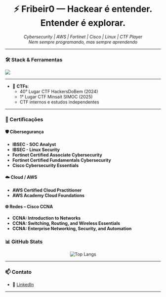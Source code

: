 <h1 align="center">⚡ Fribeir0 — Hackear é entender. Entender é explorar.

</h1>

<p align="center">
  <i>Cybersecurity | AWS | Fortinet | Cisco | Linux | CTF Player</i><br>
  <i>Nem sempre programando, mas sempre aprendendo</i>
</p>

---

### 🛠️ Stack & Ferramentas

<p align="left">
  <img src="https://skillicons.dev/icons?i=aws,azure,linux,py,go,bash,kali,docker,git,github,grafanna">
</p>

---

- 🧩 **CTFs**:
  - 40° Lugar CTF HackersDoBem (2024)
  - 1° Lugar CTF Minsait SIMOC (2025)
  - CTF internos e estudos independentes

---

### 📜 Certificações

#### 🛡️ **Cibersegurança**
- **IBSEC - SOC Analyst**
- **IBSEC - Linux Security**
- **Fortinet Certified Associate Cybersecurity**
- **Fortinet Certified Fundamentals Cybersecurity**
- **Cisco Cybersecurity Essentials**

#### ☁️ **Cloud / AWS**
- **AWS Certified Cloud Practitioner**
- **AWS Academy Cloud Foundations**

#### 🌐 **Redes – Cisco CCNA**
- **CCNA: Introduction to Networks**
- **CCNA: Switching, Routing, and Wireless Essentials**
- **CCNA: Enterprise Networking, Security, and Automation**


### 📊 GitHub Stats

<p align="center">
  <img src="https://github-readme-stats.vercel.app/api/top-langs/?username=fribeir0&layout=compact&theme=radical" alt="Top Langs"/>
</p>

---


### 📫 Contato

- 💼 [LinkedIn](#)

---

